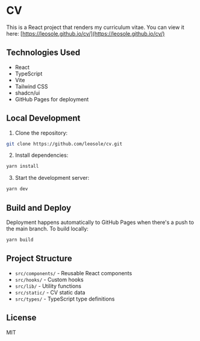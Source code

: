 # CV

This is a React project that renders my curriculum vitae. You can view it here: [https://leosole.github.io/cv/](https://leosole.github.io/cv/)

## Technologies Used

- React
- TypeScript
- Vite
- Tailwind CSS
- shadcn/ui
- GitHub Pages for deployment

## Local Development

1. Clone the repository:
```bash
git clone https://github.com/leosole/cv.git
```

2. Install dependencies:
```bash
yarn install
```

3. Start the development server:
```bash
yarn dev
```

## Build and Deploy

Deployment happens automatically to GitHub Pages when there's a push to the main branch. To build locally:
```bash
yarn build
```

## Project Structure

- `src/components/` - Reusable React components
- `src/hooks/` - Custom hooks
- `src/lib/` - Utility functions
- `src/static/` - CV static data
- `src/types/` - TypeScript type definitions

## License

MIT
